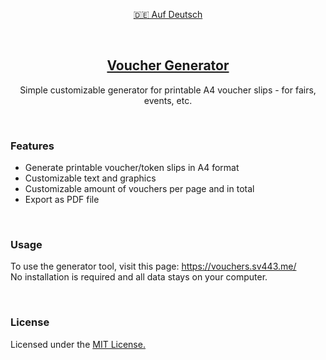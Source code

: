 <div style="text-align: center;" align="center">

[🇩🇪 Auf Deutsch](./README.de.md)

<br>

## [Voucher Generator](https://vouchers.sv443.me/)
Simple customizable generator for printable A4 voucher slips - for fairs, events, etc.

</div>

<br>

### Features
- Generate printable voucher/token slips in A4 format
- Customizable text and graphics
- Customizable amount of vouchers per page and in total
- Export as PDF file

<br>

### Usage
To use the generator tool, visit this page: https://vouchers.sv443.me/  
No installation is required and all data stays on your computer.

<br>

### License
Licensed under the [MIT License.](./LICENSE.txt)
